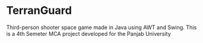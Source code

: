# TerranGuard
Third-person shooter space game made in Java using AWT and Swing. This is a 4th Semeter MCA project developed for the Panjab University
